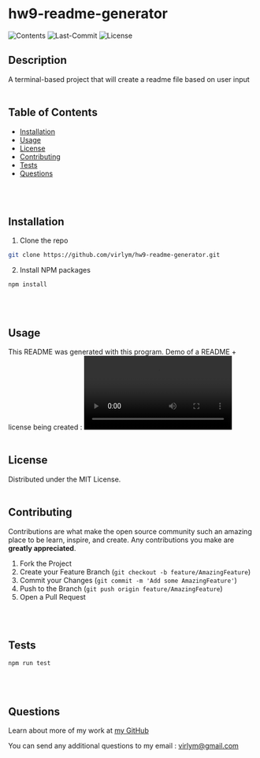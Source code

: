 # **hw9-readme-generator**
  ![Contents](https://img.shields.io/github/languages/top/virlym/hw9-readme-generator)
  ![Last-Commit](https://img.shields.io/github/last-commit/virlym/hw9-readme-generator)
  ![License](https://img.shields.io/github/license/virlym/hw9-readme-generator)
  ## **Description**
  
  A terminal-based project that will create a readme file based on user input
  <br><br>
  
  ## **Table of Contents**
  
  * [Installation](#Installation)
  * [Usage](#Usage)
  * [License](#License)
  * [Contributing](#Contributing)
  * [Tests](#Tests)
  * [Questions](#Questions)
  
  <br><br>
  
  ## **Installation**
  
  1. Clone the repo
  ```sh
  git clone https://github.com/virlym/hw9-readme-generator.git
  ``` 
  2. Install NPM packages
  ```sh
  npm install
  ```
  <br><br>
  
  ## **Usage**
  This README was generated with this program.
  Demo of a README + license being created :
  ![Demo](https://github.com/virlym/hw9-readne-generator/blob/master/assets/readmeDemo.MKV)
  <br><br>
  
  ## **License**
  
  Distributed under the MIT License.
  <br><br>
  
  ## **Contributing**
  Contributions are what make the open source community such an amazing place to be learn, inspire, and create. Any contributions you make are **greatly appreciated**.
  
  1. Fork the Project
  2. Create your Feature Branch (`git checkout -b feature/AmazingFeature`)
  3. Commit your Changes (`git commit -m 'Add some AmazingFeature'`)
  4. Push to the Branch (`git push origin feature/AmazingFeature`)
  5. Open a Pull Request
  
  <br><br>
  
  ## **Tests**
  ```sh
  npm run test
  ```
  <br><br>
  
  ## **Questions**
  Learn about more of my work at [my GitHub](https://github.com/virlym)
  
  You can send any additional questions to my email : virlym@gmail.com